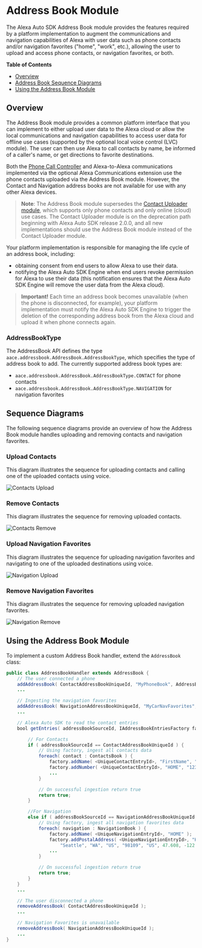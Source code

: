 # Address Book Module


The Alexa Auto SDK Address Book module provides the features required by a platform implementation to augment the communications and navigation capabilities of Alexa with user data such as phone contacts and/or navigation favorites ("home", "work", etc.), allowing the user to upload and access phone contacts, or navigation favorites, or both.

**Table of Contents**

* [Overview](#overview)
* [Address Book Sequence Diagrams](#sequence-diagrams)
* [Using the Address Book Module](#using-the-address-book-module)

## Overview<a id="overview"></a>

The Address Book module provides a common platform interface that you can implement to either upload user data to the Alexa cloud or allow the local communications and navigation capabilities to access user data for offline use cases (supported by the optional local voice control (LVC) module). The user can then use Alexa to call contacts by name, be informed of a caller's name, or get directions to favorite destinations.

Both the [Phone Call Controller](../phonecontrol/README.md) and Alexa-to-Alexa communications implemented via the optional Alexa Communications extension use the phone contacts uploaded via the Address Book module. However, the Contact and Navigation address books are not available for use with any other Alexa devices.

> **Note**: The Address Book module supersedes the [Contact Uploader module](../contactuploader/README.md), which supports only phone contacts and only online (cloud) use cases. The Contact Uploader module is on the deprecation path beginning with Alexa Auto SDK release 2.0.0, and all new implementations should use the Address Book module instead of the Contact Uploader module.

Your platform implementation is responsible for managing the life cycle of an address book, including:

* obtaining consent from end users to allow Alexa to use their data.
* notifying the Alexa Auto SDK Engine when end users revoke permission for Alexa to use their data (this notification ensures that the Alexa Auto SDK Engine will remove the user data from the Alexa cloud).

> **Important!** Each time an address book becomes unavailable (when the phone is disconnected, for example), your platform implementation must notify the Alexa Auto SDK Engine to trigger the deletion of the corresponding address book from the Alexa cloud and upload it when phone connects again.

### AddressBookType
The AddressBook API defines the type `aace.addressbook.AddressBook.AddressBookType`, which specifies the type of address book to add. The currently supported address book types are:

* `aace.addressbook.AddressBook.AddressBookType.CONTACT` for phone contacts
* `aace.addressbook.AddressBook.AddressBookType.NAVIGATION` for navigation favorites

## Sequence Diagrams<a id ="sequence-diagrams"></a>

The following sequence diagrams provide an overview of how the Address Book module handles uploading and removing contacts and navigation favorites.

### Upload Contacts

This diagram illustrates the sequence for uploading contacts and calling one of the uploaded contacts using voice.

![Contacts Upload](./assets/upload_contacts.png)

### Remove Contacts

This diagram illustrates the sequence for removing uploaded contacts.

![Contacts Remove](./assets/remove_contacts.png)

### Upload Navigation Favorites

This diagram illustrates the sequence for uploading navigation favorites and navigating to one of the uploaded destinations using voice.

![Navigation Upload](./assets/upload_nav_favorites.png)

### Remove Navigation Favorites

This diagram illustrates the sequence for removing uploaded navigation favorites.

![Navigation Remove](./assets/remove_nav_favorites.png)


## Using the Address Book Module<a id="using-the-address-book-module"></a>

To implement a custom Address Book handler, extend the `AddressBook` class:

```java
public class AddressBookHandler extends AddressBook {
    // The user connected a phone
    addAddressBook( ContactAddressBookUniqueId, "MyPhoneBook", AddressBookType.CONTACT );
    ...

    // Ingesting the navigation favorites
    addAddressBook( NavigationAddressBookUniqueId, "MyCarNavFavorites", AddressBookType.NAVIGATION );
    ...

    // Alexa Auto SDK to read the contact entries
    bool getEntries( addressBookSourceId, IAddressBookEntriesFactory factory ) {

        // For Contacts
        if ( addressBookSourceId == ContactAddressBookUniqueId ) {
            // Using factory, ingest all contacts data
            foreach( contact : ContactsBook ) {
                factory.addName( <UniqueContactEntryId>, "FirstName", "LastName", "NickName" );
                factory.addNumber( <UniqueContactEntryId>, "HOME", "1234567890" );
                ...
            }

            // On successful ingestion return true
            return true;
        }

        //For Navigation
        else if ( addressBookSourceId == NavigationAddressBookUniqueId ) {
            // Using factory, ingest all navigation favorites data
            foreach( navigation : NavigationBook ) {
                factory.addName( <UniqueNavigationEntryId>, "HOME" );
                factory.addPostalAddress( <UniqueNavigationEntryId>, "HOME", "123 Address", "", "",
                    "Seattle", "WA", "US", "98109", "US", 47.608, -122.33 , 0  );
                ...
            }

            // On successful ingestion return true
            return true;
        }
    }
    ...

    // The user disconnected a phone
    removeAddressBook( ContactAddressBookUniqueId );
    ...

    // Navigation Favorites is unavailable
    removeAddressBook( NavigationAddressBookUniqueId );
    ...
}

```